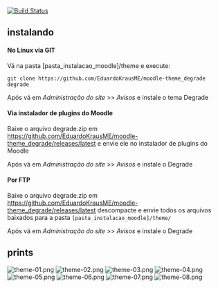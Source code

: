 [![Build Status](https://travis-ci.org/EduardoKrausME/moodle-theme_boost_training.svg?branch=master)](https://travis-ci.org/EduardoKrausME/moodle-theme_degrade)

## instalando

#### No Linux via GIT

Vá na pasta [pasta_instalacao_moodle]/theme e execute:

```
git clone https://github.com/EduardoKrausME/moodle-theme_degrade degrade
```

Após vá em _Administração do site_ >> _Avisos_ e instale o tema Degrade

#### Via instalador de plugins do Moodle

Baixe o arquivo degrade.zip em https://github.com/EduardoKrausME/moodle-theme_degrade/releases/latest e envie ele no instalador de plugins do Moodle

Após vá em _Administração do site_ >> _Avisos_ e instale o Degrade

#### Por FTP

Baixe o arquivo degrade.zip em https://github.com/EduardoKrausME/moodle-theme_degrade/releases/latest descompacte e envie todos os arquivos baixados para a pasta ``[pasta_instalacao_moodle]/theme/``

Após vá em _Administração do site_ >> _Avisos_ e instale o Degrade

## prints

![theme-01.png](theme-01.png)
![theme-02.png](theme-02.png)
![theme-03.png](theme-03.png)
![theme-04.png](theme-04.png)
![theme-05.png](theme-05.png)
![theme-06.png](theme-06.png)
![theme-07.png](theme-07.png)
![theme-08.png](theme-08.png)


 